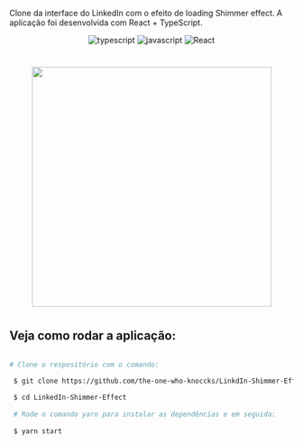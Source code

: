 Clone da interface do LinkedIn com o efeito de loading Shimmer effect. A aplicação foi desenvolvida com React + TypeScript.


<p align="center">
 <img src="https://img.shields.io/badge/typescript-85.0-black?labelColor=7159c1&style=flat" alt="typescript" />  <img src="https://img.shields.io/badge/javascript-9.8-black?labelColor=7159c1&style=flat" alt="javascript" />     <img src="https://img.shields.io/badge/React-JS-black?labelColor=7159c1&style=flat" alt="React" />





<h1 align="center">
  <img src="https://ik.imagekit.io/hld13bjzb1/Peek_2020-08-20_10-28_44t2COSgk.gif" height="425">
<h1>

## Veja como rodar a aplicação:

```bash

# Clone o respositório com o comando:

 $ git clone https://github.com/the-one-who-knoccks/LinkdIn-Shimmer-Effect
 
 $ cd LinkedIn-Shimmer-Effect
 
 # Rode o comando yarn para instalar as dependências e em seguida:
 
 $ yarn start
 ```


